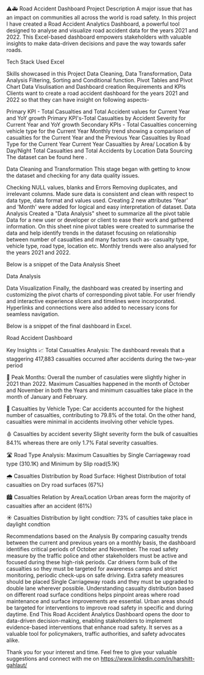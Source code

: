 ⚠️🚑 Road Accident Dashboard
Project Description
A major issue that has an impact on communities all across the world is road safety. In this project I have created a Road Accident Analytics Dashboard, a powerful tool designed to analyse and visualize road accident data for the years 2021 and 2022. This Excel-based dashboard empowers stakeholders with valuable insights to make data-driven decisions and pave the way towards safer roads.

Tech Stack Used
Excel

Skills showcased in this Project
Data Cleaning, Data Transformation, Data Analysis
Filtering, Sorting and Conditional function.
Pivot Tables and Pivot Chart
Data Visulisation and Dashboard creation
Requirements and KPIs
Clients want to create a road accident dashboard for the years 2021 and 2022 so that they can have insight on following aspects-

Primary KPI - Total Casualties and Total Accident values for Current Year and YoY growth
Primary KPI's-Total Casualties by Accident Severity for Current Year and YoY growth
Secondary KPIs - Total Casualties concerning vehicle type for the Current Year
Monthly trend showing a comparison of casualties for the Current Year and the Previous Year
Casualties by Road Type for the Current Year
Current Year Casualties by Area/ Location & by Day/Night
Total Casualties and Total Accidents by Location
Data Sourcing
The dataset can be found here .

Data Cleaning and Transformation
This stage began with getting to know the dataset and checking for any data quality issues.

Checking NULL values, blanks and Errors
Removing duplicates, and irrelevant columns.
Made sure data is consistent and clean with respect to data type, data format and values used.
Creating 2 new attributes 'Year' and 'Month' were added for logical and easy interpretation of dataset.
Data Analysis
Created a "Data Analysis" sheet to summarize all the pivot table Data for a new user or developer or client to ease their work and gathered information. On this sheet nine pivot tables were created to summarise the data and help identify trends in the dataset focusing on relationship between number of casualties and many factors such as- casualty type, vehicle type, road type, location etc. Monthly trends were also analysed for the years 2021 and 2022.

Below is a snippet of the Data Analysis Sheet

Data Analysis

Data Visualization
Finally, the dashboard was created by inserting and customizing the pivot charts of corresponding pivot table. For user friendly and interactive experience slicers and timelines were incorporated. Hyperlinks and connections were also added to necessary icons for seamless navigation.

Below is a snippet of the final dashboard in Excel.

Road Accident Dashboard

Key Insights
📈 Total Casualties Analysis: The dashboard reveals that a staggering 417,883 casualties occurred after accidents during the two-year period

📅 Peak Months: Overall the number of casulaties were slightly higher in 2021 than 2022. Maximum Casualties happened in the month of October and November in both the Years and minimum casualties take place in the month of January and February.

🚗 Casualties by Vehicle Type: Car accidents accounted for the highest number of casualties, contributing to 79.8% of the total. On the other hand, casualties were minimal in accidents involving other vehicle types.

🩸 Casualties by accident severity Slight severity form the bulk of casualties 84.1% whereas there are only 1.7% Fatal severity casualties.

🛣️ Road Type Analysis: Maximum Casualties by Single Carriageway road type (310.1K) and Minimum by Slip road(5.1K)

🌧️ Casualties Distribution by Road Surface: Highest Distribution of total casualties on Dry road surfaces (67%)

🏙️ Casualties Relation by Area/Location Urban areas form the majority of casualties after an accident (61%)

☀️ Casualties Distribution by light condtion: 73% of casulties take place in daylight condtion

Recommendations based on the Analysis
By comparing casualty trends between the current and previous years on a monthly basis, the dashboard identifies critical periods of October and November. The road safety measure by the traffic police and other stakeholders must be active and focused during these high-risk periods.
Car drivers form bulk of the casualties so they must be targeted for awareness camps and strict monitoring, periodic check-ups on safe driving.
Extra safety measures should be placed Single Carriageway roads and they must be upgraded to double lane wherever possible.
Understanding casualty distribution based on different road surface conditions helps pinpoint areas where road maintenance and surface improvements are essential.
Urban areas should be targeted for interventions to improve road safety in specific and during daytime.
End
This Road Accident Analytics Dashboard opens the door to data-driven decision-making, enabling stakeholders to implement evidence-based interventions that enhance road safety. It serves as a valuable tool for policymakers, traffic authorities, and safety advocates alike.

Thank you for your interest and time. Feel free to give your valuable suggestions and connect with me on https://www.linkedin.com/in/harshitt-gahlaut/
